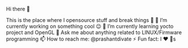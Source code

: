 Hi there 👋

This is the place where I opensource stuff and break things 🤣
🔭 I’m currently working on something cool 😉 
🌱 I’m currently learning yocto project and OpenGL
💬 Ask me about anything related to LINUX/Firmware programming
📫 How to reach me: @prashantdivate
⚡ Fun fact: I ❤️ 🐶s
